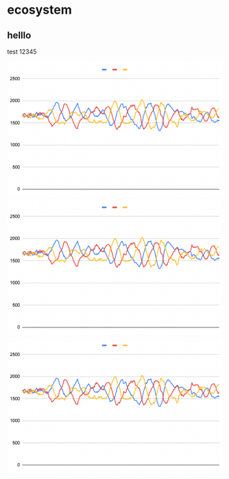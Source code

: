 # ecosystem
## helllo
test 12345

![Balanced Distribution](Demo%20Images/Balanced%20Distribution.png "Balanced Distribution")
![Balanced Distribution](Demo%20Images/Balanced%20Distribution.png "Balanced Distribution")
![Balanced Distribution](Demo%20Images/Balanced%20Distribution.png "Balanced Distribution")
